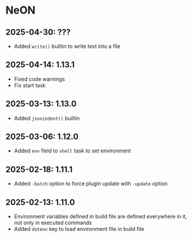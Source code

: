 # NeON

## 2025-04-30: ???

- Added `write()` builtin to write text into a file

## 2025-04-14: 1.13.1

- Fixed code warnings
- Fix start task

## 2025-03-13: 1.13.0

- Added `jsonindent()` builtin

## 2025-03-06: 1.12.0

- Added `env` field to `shell` task to set environment

## 2025-02-18: 1.11.1

- Added `-batch` option to force plugin update with `-update` option

## 2025-02-13: 1.11.0

- Environment variables defined in build file are defined everywhere in it, not only in executed commands
- Added `dotenv` key to load environment file in build file
